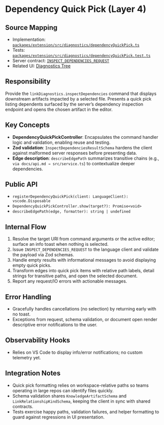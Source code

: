 # Dependency Quick Pick (Layer 4)

## Source Mapping
- Implementation: [`packages/extension/src/diagnostics/dependencyQuickPick.ts`](../../../packages/extension/src/diagnostics/dependencyQuickPick.ts)
- Tests: [`packages/extension/src/diagnostics/dependencyQuickPick.test.ts`](../../../packages/extension/src/diagnostics/dependencyQuickPick.test.ts)
- Server contract: [`INSPECT_DEPENDENCIES_REQUEST`](../../../packages/shared/src/contracts/dependencies.ts)
- Related UI: [Diagnostics Tree](../extension-views/diagnosticsTree.mdmd.md)

## Responsibility
Provide the `linkDiagnostics.inspectDependencies` command that displays downstream artifacts impacted by a selected file. Presents a quick pick listing dependents surfaced by the server’s dependency inspection endpoint and opens the chosen artifact in the editor.

## Key Concepts
- **DependencyQuickPickController**: Encapsulates the command handler logic and validation, enabling reuse and testing.
- **Zod validation**: `InspectDependenciesResultSchema` hardens the client against malformed server responses before presenting data.
- **Edge description**: `describeEdgePath` summarizes transitive chains (e.g., `via docs/api.md → src/service.ts`) to contextualize deeper dependencies.

## Public API
- `registerDependencyQuickPick(client: LanguageClient): vscode.Disposable`
- `DependencyQuickPickController.show(target?): Promise<void>`
- `describeEdgePath(edge, formatter): string | undefined`

## Internal Flow
1. Resolve the target URI from command arguments or the active editor; surface an info toast when nothing is selected.
2. Issue `INSPECT_DEPENDENCIES_REQUEST` to the language client and validate the payload via Zod schemas.
3. Handle empty results with informational messages to avoid displaying empty quick picks.
4. Transform edges into quick pick items with relative path labels, detail strings for transitive paths, and open the selected document.
5. Report any request/IO errors with actionable messages.

## Error Handling
- Gracefully handles cancellations (no selection) by returning early with no toast.
- Exceptions from request, schema validation, or document open render descriptive error notifications to the user.

## Observability Hooks
- Relies on VS Code to display info/error notifications; no custom telemetry yet.

## Integration Notes
- Quick pick formatting relies on workspace-relative paths so teams operating in large repos can identify files quickly.
- Schema validation shares `KnowledgeArtifactSchema` and `LinkRelationshipKindSchema`, keeping the client in sync with shared contracts.
- Tests exercise happy paths, validation failures, and helper formatting to guard against regressions in UI presentation.
